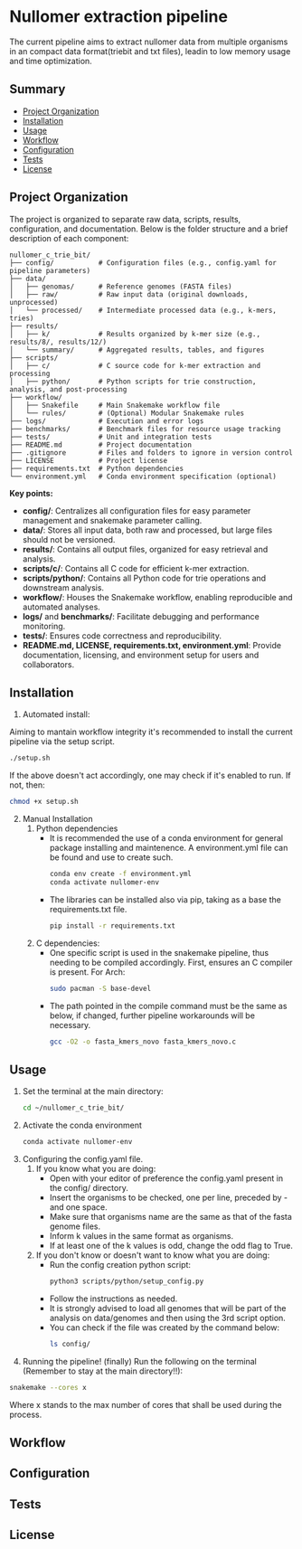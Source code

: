 # Nullomer extraction pipeline 

The current pipeline aims to extract nullomer data from multiple organisms in an compact data format(triebit and txt files), leadin to low memory usage and time optimization.

## Summary

- [Project Organization](#project-organization)
- [Installation](#installation)
- [Usage](#usage)
- [Workflow](#workflow)
- [Configuration](#configuration)
- [Tests](#tests)
- [License](#license)

## Project Organization

The project is organized to separate raw data, scripts, results, configuration, and documentation. Below is the folder structure and a brief description of each component:

```
nullomer_c_trie_bit/
├── config/           # Configuration files (e.g., config.yaml for pipeline parameters)
├── data/
│   ├── genomas/      # Reference genomes (FASTA files)
│   ├── raw/          # Raw input data (original downloads, unprocessed)
│   └── processed/    # Intermediate processed data (e.g., k-mers, tries)
├── results/
│   ├── k/            # Results organized by k-mer size (e.g., results/8/, results/12/)
│   └── summary/      # Aggregated results, tables, and figures
├── scripts/
│   ├── c/            # C source code for k-mer extraction and processing
│   ├── python/       # Python scripts for trie construction, analysis, and post-processing
├── workflow/
│   ├── Snakefile     # Main Snakemake workflow file
│   └── rules/        # (Optional) Modular Snakemake rules
├── logs/             # Execution and error logs
├── benchmarks/       # Benchmark files for resource usage tracking
├── tests/            # Unit and integration tests
├── README.md         # Project documentation
├── .gitignore        # Files and folders to ignore in version control
├── LICENSE           # Project license
├── requirements.txt  # Python dependencies
└── environment.yml   # Conda environment specification (optional)
```

**Key points:**
- **config/**: Centralizes all configuration files for easy parameter management and snakemake parameter calling.
- **data/**: Stores all input data, both raw and processed, but large files should not be versioned.
- **results/**: Contains all output files, organized for easy retrieval and analysis.
- **scripts/c/**: Contains all C code for efficient k-mer extraction.
- **scripts/python/**: Contains all Python code for trie operations and downstream analysis.
- **workflow/**: Houses the Snakemake workflow, enabling reproducible and automated analyses.
- **logs/** and **benchmarks/**: Facilitate debugging and performance monitoring.
- **tests/**: Ensures code correctness and reproducibility.
- **README.md, LICENSE, requirements.txt, environment.yml**: Provide documentation, licensing, and environment setup for users and collaborators.

## Installation

1. Automated install:

Aiming to mantain workflow integrity it's recommended to install the current pipeline via the setup script.

```sh
./setup.sh
```
If the above doesn't act accordingly, one may check if it's enabled to run. If not, then:
```sh
chmod +x setup.sh
```

2. Manual Installation
    1. Python dependencies
        - It is recommended the use of a conda environment for general package installing and maintenence. A environment.yml file can be found and use to create such.
            ```sh
            conda env create -f environment.yml
            conda activate nullomer-env 
            ```
        - The libraries can be installed also via pip, taking as a base the requirements.txt file.
            ```sh
            pip install -r requirements.txt
            ```
    2. C dependencies:
        - One specific script is used in the snakemake pipeline, thus needing to be compiled accordingly. First, ensures an C compiler is present. For Arch:
            ```sh
            sudo pacman -S base-devel
            ```
        - The path pointed in the compile command must be the same as below, if changed, further pipeline workarounds will be necessary.
            ```sh
            gcc -O2 -o fasta_kmers_novo fasta_kmers_novo.c
            ```

## Usage

1. Set the terminal at the main directory:
    ```sh
    cd ~/nullomer_c_trie_bit/
    ``` 
2. Activate the conda environment
    ```sh
    conda activate nullomer-env
    ```
3. Configuring the config.yaml file.
    1. If you know what you are doing:
        - Open with your editor of preference the config.yaml present in the config/ directory.
        - Insert the organisms to be checked, one per line, preceded by - and one space.
        - Make sure that organisms name are the same as that of the fasta genome files.
        - Inform k values in the same format as organisms.
        - If at least one of the k values is odd, change the odd flag to True.
    2. If you don't know or doesn't want to know what you are doing:
        - Run the config creation python script:
            ```sh
            python3 scripts/python/setup_config.py
            ```
        - Follow the instructions as needed.
        - It is strongly advised to load all genomes that will be part of the analysis on data/genomes and then using the 3rd script option.
        - You can check if the file was created by the command below:
            ```sh
            ls config/
            ```
4. Running the pipeline! (finally)
Run the following on the terminal (Remember to stay at the main directory!!):
```sh
snakemake --cores x
```
Where x stands to the max number of cores that shall be used during the process.
 
## Workflow

## Configuration

## Tests

## License
